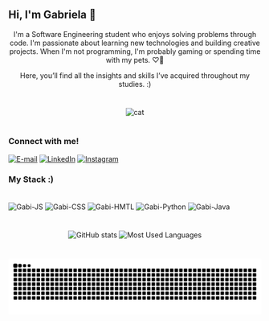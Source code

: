 ## Hi, I'm Gabriela 👋


<p align="center">I'm a Software Engineering student who enjoys solving problems through code. I'm passionate about learning new technologies and building creative projects. When I'm not programming, I'm probably gaming or spending time with my pets. ♡🐾</p>

<p align="center">Here, you’ll find all the insights and skills I’ve acquired throughout my studies. :)</p>

#

<p align="center">
  <img src="https://i.pinimg.com/736x/a0/dd/c7/a0ddc778234db3eeca217ae4e0781cdc.jpg" alt="cat">
</p>

#

<h3 align="left">Connect with me!</h3>


[![E-mail](https://img.shields.io/badge/-Email-000?style=for-the-badge&logo=microsoft-outlook&logoColor=FF00F6&color:FFF)](mailto:gabrielasalomao.js@gmail.com)
[![LinkedIn](https://img.shields.io/badge/-LinkedIn-000?style=for-the-badge&logo=linkedin&logoColor=FF00F6&color:FFF)](https://www.linkedin.com/in/gabrielaspenha/)
[![Instagram](https://img.shields.io/badge/-Instagram-000?style=for-the-badge&logo=instagram&logoColor=dd6386&color:FFF)](https://www.instagram.com/its.mahria/)

<h3 align="left">My Stack :)</h3>
<div style="display: inline_block"><br>
  <img align="center" alt="Gabi-JS" height="30" width="40" src="https://cdn.jsdelivr.net/gh/devicons/devicon@latest/icons/javascript/javascript-plain.svg">
  <img align="center" alt="Gabi-CSS" height="30" width="40" src="https://cdn.jsdelivr.net/gh/devicons/devicon@latest/icons/css3/css3-plain-wordmark.svg">
  <img align="center" alt="Gabi-HMTL" height="30" width="40" src="https://cdn.jsdelivr.net/gh/devicons/devicon@latest/icons/html5/html5-plain-wordmark.svg">
  <img align="center" alt="Gabi-Python" height="30" width="40" src="https://cdn.jsdelivr.net/gh/devicons/devicon@latest/icons/python/python-original.svg">
  <img align="center" alt="Gabi-Java" height="30" width="40" src="https://cdn.jsdelivr.net/gh/devicons/devicon@latest/icons/java/java-original.svg">
</div>

#

<div style="text-align: center;" align="center">
  <a href="https://github.com/gabrielaspenha"></a>
  <img src="https://github-readme-stats.vercel.app/api?username=gabrielaspenha&hide_title=true&show_icons=true&include_all_commits=false&count_private=true&line_height=25&hide=issues&bg_color=000&title_color=dd6386&text_color=FFF&border_radius=3&border_color=dd6386&icon_color=dd6386&theme=jolly" alt="GitHub stats"">  
  <img src="https://github-readme-stats.vercel.app/api/top-langs/?username=gabrielaspenha&line_height=10&layout=compact&hide_title=false&count_private=true&langs_count=4&show_icons=true&title_color=dd6386&bg_color=000&text_color=dd6386&border_radius=3&border_color=dd6386&count_private=true" alt="Most Used Languages">
</div>

#

<picture align="center">
  <source media="(prefers-color-scheme: dark)" srcset="https://raw.githubusercontent.com/gabrielaspenha/gabrielaspenha/output/github-contribution-grid-snake-dark.svg">
  <source media="(prefers-color-scheme: light)" srcset="https://raw.githubusercontent.com/gabrielaspenha/gabrielaspenha/output/github-contribution-grid-snake-dark.svg">
  <img align="center" alt="github contribution grid snake animation" src="https://raw.githubusercontent.com/gabrielaspenha/gabrielaspenha/output/github-contribution-grid-snake.svg">
</picture>
